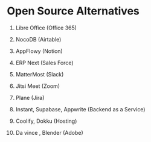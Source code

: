 # Open Source Alternatives

1. Libre Office (Office 365)

2. NocoDB (Airtable)

3. AppFlowy (Notion)

4. ERP Next (Sales Force)

5. MatterMost (Slack)

6. Jitsi Meet (Zoom)

7. Plane (Jira)

8. Instant, Supabase, Appwrite (Backend as a Service)

9. Coolify, Dokku (Hosting)

10. Da vince , Blender (Adobe)
